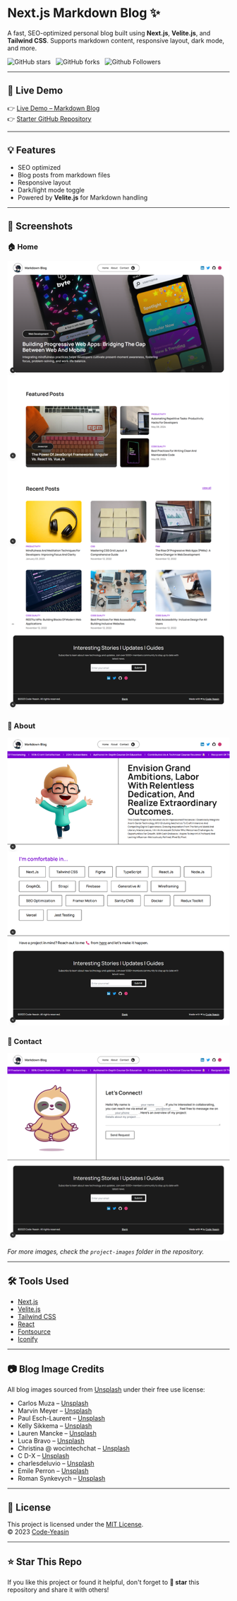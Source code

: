# Next.js Markdown Blog ✨  
A fast, SEO-optimized personal blog built using **Next.js**, **Velite.js**, and **Tailwind CSS**. Supports markdown content, responsive layout, dark mode, and more.

![GitHub stars](https://img.shields.io/github/stars/Code-Yeasin/markdown-blog?style=social&logo=ApacheSpark&label=Stars)&nbsp;&nbsp;
![GitHub forks](https://img.shields.io/github/forks/Code-Yeasin/markdown-blog?style=social&logo=KashFlow)&nbsp;&nbsp;
![Github Followers](https://img.shields.io/github/followers/Code-Yeasin.svg?style=social&label=Follow)&nbsp;&nbsp;

---

## 🔗 Live Demo
👉 [Live Demo – Markdown Blog](https://markdown-blog.mryeasin.com/)  
👉 [Starter GitHub Repository](https://github.com/Code-Yeasin/markdown-blog)

---

## 💡 Features

- SEO optimized
- Blog posts from markdown files
- Responsive layout
- Dark/light mode toggle
- Powered by **Velite.js** for Markdown handling

---

## 📸 Screenshots

### 🏠 Home
![Home Page](/home-page.png)

### 📄 About
![About Page](/about-page.png)

### 📩 Contact
![Contact Page](/contact-page.png)

_For more images, check the `project-images` folder in the repository._

---

## 🛠️ Tools Used

- [Next.js](https://nextjs.org/)
- [Velite.js](https://velite.js.org/)
- [Tailwind CSS](https://tailwindcss.com/)
- [React](https://reactjs.org/)
- [Fontsource](https://fonts.google.com/)
- [Iconify](https://iconify.design/)

---

## 📷 Blog Image Credits

All blog images sourced from [Unsplash](https://unsplash.com/) under their free use license:

- Carlos Muza – [Unsplash](https://unsplash.com/photos/hpjSkU2UYSU)
- Marvin Meyer – [Unsplash](https://unsplash.com/photos/SYTO3xs06fU)
- Paul Esch-Laurent – [Unsplash](https://unsplash.com/photos/oZMUrWFHOB4)
- Kelly Sikkema – [Unsplash](https://unsplash.com/photos/-1_RZL8BGBM)
- Lauren Mancke – [Unsplash](https://unsplash.com/photos/aOC7TSLb1o8)
- Luca Bravo – [Unsplash](https://unsplash.com/photos/XJXWbfSo2f0)
- Christina @ wocintechchat – [Unsplash](https://unsplash.com/photos/OtHEYbQXLFU)
- C D-X – [Unsplash](https://unsplash.com/photos/PDX_a_82obo)
- charlesdeluvio – [Unsplash](https://unsplash.com/photos/cZr2sgaxy3Q)
- Emile Perron – [Unsplash](https://unsplash.com/photos/xrVDYZRGdw4)
- Roman Synkevych – [Unsplash](https://unsplash.com/photos/vXInUOv1n84)

---

## 🪪 License

This project is licensed under the [MIT License](LICENSE).  
© 2023 [Code-Yeasin](https://github.com/Code-Yeasin)

---

## ⭐ Star This Repo

If you like this project or found it helpful, don't forget to **🌟 star** this repository and share it with others!


